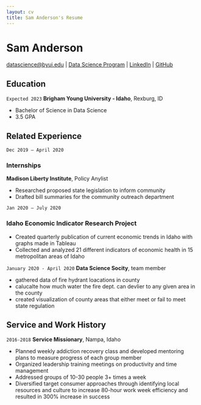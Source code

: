 ```yaml
---
layout: cv
title: Sam Anderson's Resume
---
```

# Sam Anderson

<div id="webaddress">
<a href="sanderson0398@gmail.com">datascience@byui.edu</a>
| <a href="https://byuidatascience.github.io/development.html">Data Science Program</a>
| <a href="https://www.linkedin.com/in/samuel-b-anderson/">LinkedIn</a>
| <a href="https://github.com/sanderson0398">GitHub</a>
</div>

<!-- https://www.monique.tech/the-art-of-markdown -->

## Education


`Expected 2023`
__Brigham Young University - Idaho__, Rexburg, ID
- Bachelor of Science in Data Science 
- 3.5 GPA


## Related Experience

`Dec 2019 – April 2020`
### Internships
__Madison Liberty Institute__, Policy Anylist
- Researched proposed state legislation to inform community
- Drafted bill summaries for the community outreach department

`Jan 2020 – July 2020`
### Idaho Economic Indicator Research Project   
- Created quarterly publication of current economic trends in Idaho with graphs made in Tableau
- Collected and analyzed 21 different indicators of economic health in 15 metropolitan areas of Idaho


`January 2020 - April 2020`
__Data Science Socity__, team member
- gathered data of fire hydrant loacations in county
- calucalte how much water the fire dept. can devlier to any given area in the county
- created visualization of county areas that either meet or fail to meet state regulation

## Service and Work History


`2016-2018`
__Service Missionary__, Nampa, Idaho
- Planned weekly addiction recovery class and developed mentoring plans to measure progress of each group member
- Organized leadership training meetings on productivity and time management
- Addressed groups of 10-30 people 3+ times a week
- Diversified target consumer approaches through identifying local resources and culture to increase 80-hour work week efficiency and resulted in 300% increase in success 


<!-- ### Footer

Last updated: May 2013 -->



